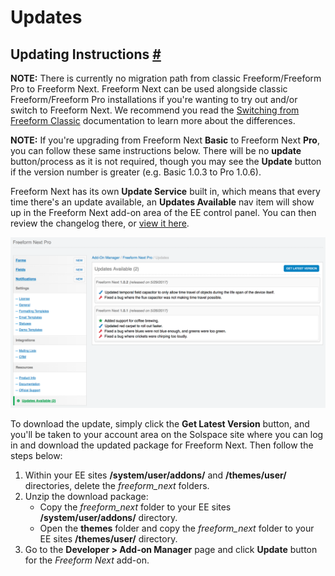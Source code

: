 # Updates

## Updating Instructions <a href="#update" id="update" class="docs-anchor">#</a>
**NOTE:** There is currently no migration path from classic Freeform/Freeform Pro to Freeform Next. Freeform Next can be used alongside classic Freeform/Freeform Pro installations if you're wanting to try out and/or switch to Freeform Next. We recommend you read the [Switching from Freeform Classic](switching-from-classic.md) documentation to learn more about the differences.

**NOTE:** If you're upgrading from Freeform Next **Basic** to Freeform Next **Pro**, you can follow these same instructions below. There will be no **update** button/process as it is not required, though you may see the **Update** button if the version number is greater (e.g. Basic 1.0.3 to Pro 1.0.6).

Freeform Next has its own **Update Service** built in, which means that every time there's an update available, an **Updates Available** nav item will show up in the Freeform Next add-on area of the EE control panel. You can then review the changelog there, or [view it here](changelog.md).

[![Freeform Next's Built in Update Service](images/cp_updates.png)](images/cp_updates.png)

To download the update, simply click the **Get Latest Version** button, and you'll be taken to your account area on the Solspace site where you can log in and download the updated package for Freeform Next. Then follow the steps below:

1. Within your EE sites **/system/user/addons/** and **/themes/user/** directories, delete the *freeform_next* folders.
2. Unzip the download package:
	* Copy the *freeform_next* folder to your EE sites **/system/user/addons/** directory.
	* Open the **themes** folder and copy the *freeform_next* folder to your EE sites **/themes/user/** directory.
2. Go to the **Developer > Add-on Manager** page and click **Update** button for the *Freeform Next* add-on.
